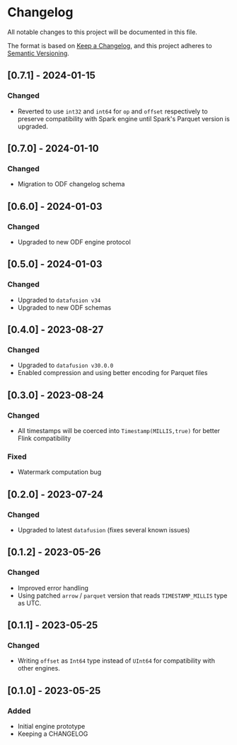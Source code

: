 # Changelog
All notable changes to this project will be documented in this file.

The format is based on [Keep a Changelog](https://keepachangelog.com/en/1.0.0/),
and this project adheres to [Semantic Versioning](https://semver.org/spec/v2.0.0.html).

## [0.7.1] - 2024-01-15
### Changed
- Reverted to use `int32` and `int64` for `op` and `offset` respectively to preserve compatibility with Spark engine until Spark's Parquet version is upgraded.

## [0.7.0] - 2024-01-10
### Changed
- Migration to ODF changelog schema

## [0.6.0] - 2024-01-03
### Changed
- Upgraded to new ODF engine protocol

## [0.5.0] - 2024-01-03
### Changed
- Upgraded to `datafusion v34`
- Upgraded to new ODF schemas

## [0.4.0] - 2023-08-27
### Changed
- Upgraded to `datafusion v30.0.0`
- Enabled compression and using better encoding for Parquet files

## [0.3.0] - 2023-08-24
### Changed
- All timestamps will be coerced into `Timestamp(MILLIS,true)` for better Flink compatibility
### Fixed
- Watermark computation bug

## [0.2.0] - 2023-07-24
### Changed
- Upgraded to latest `datafusion` (fixes several known issues)

## [0.1.2] - 2023-05-26
### Changed
- Improved error handling
- Using patched `arrow` / `parquet` version that reads `TIMESTAMP_MILLIS` type as UTC.

## [0.1.1] - 2023-05-25
### Changed
- Writing `offset` as `Int64` type instead of `UInt64` for compatibility with other engines.

## [0.1.0] - 2023-05-25
### Added
- Initial engine prototype
- Keeping a CHANGELOG

